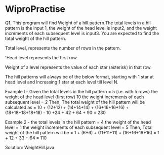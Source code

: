 # WiproPractise

Q1. This program will find Weight of a hill pattern.The total levels in a hill pattern is the input 1, the weight of the head level is input2, and the weight increments of each subsequent level is input3. You are expected to find the total weight of the hill pattern. 

Total level, represents the number of rows in the pattern. 

'Head level represents the first row. 

Weight of a level represents the value of each star (asterisk) in that row.

The hill patterns will always be of the below format, starting with 1 star at head level and Increasing 1 star at each level till level N. 

Example l - Given the total levels in the hill pattern = 5 (i.e. with 5 rows) the weight of the head level (first row) 10 the weight increments of each subsequent level = 2 Then, The total weight of the hill pattern will be calculated as = 10 + (12+12) + (14+14+14) + (16+16+16+16) + (18+18+18+18+18) - 10 +24 + 42 + 64 + 90 = 230 

Example 2 - the total levels in the hill pattern = 4 the weight of the head level = 1 the weight increments of each subsequent level = 5 Then, Total weight of the hill pattern will be = 1 + (6+6) + (11+11+11) + (16+16+16+16) = 1 + 12 + 33 + 64 = 110

Solution: WeightHill.java
